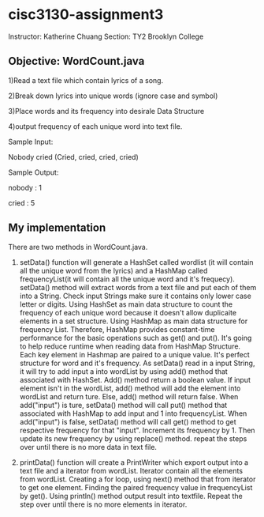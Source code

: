 # cisc3130-assignment3
Instructor: Katherine Chuang 
Section: TY2 
Brooklyn College

## Objective: WordCount.java
1)Read a text file which contain lyrics of a song.

2)Break down lyrics into unique words (ignore case and symbol)

3)Place words and its frequency into desirale Data Structure

4)output frequency of each unique word into text file.

Sample Input:

Nobody cried (Cried, cried, cried, cried)

Sample Output:

 nobody : 1
 
 cried : 5
 

## My implementation

There are two methods in WordCount.java.

1) setData() function will generate a HashSet called wordlist (it will contain all the unique word from the lyrics) and a HashMap called frequencyList(it will contain all the unique word and it's frequecy).  setData() method will extract words from a text file and put each of them into a String.  Check input Strings make sure it contains only lower case letter or digits.  Using HashSet as main data structure to count the frequency of each unique word because it doesn't allow duplicaite elements in a set structure.  Using HashMap as main data structure for frequency List.  Therefore, HashMap provides constant-time performance for the basic operations such as get() and put().  It's going to help reduce runtime when reading data from HashMap Structure.  Each key element in Hashmap are paired to a unique value.  It's perfect structure for word and it's frequency.  As setData() read in a input String, it will try to add input a into wordList by using add() method that associated with HashSet.  Add() method return a boolean value.  If input element isn't in the wordList, add() method will add the element into wordList and return ture.  Else, add() method will return false.  When add("input") is ture, setData() method will call put() method that associated with HashMap to add input and 1 into frequencyList.  When add("input") is false, setData() method will call get() method to get respective frequency for that "input".  Increment its frequency by 1.  Then update its new frequency by using replace() method.  repeat the steps over until there is no more data in text file.     

2) printData() function will create a PrintWriter which export output into a text file and a iterator from wordList.  Iterator contain all the elements from wordList.  Creating a for loop, using next() method that from iterator to get one element.  Finding the paired frequency value in frequencyList by get().  Using println() method output result into textfile.  Repeat the step over until there is no more elements in iterator.   


